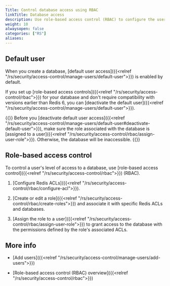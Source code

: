 ```yaml
---
Title: Control database access using RBAC
linkTitle: Database access
description: Use role-based access control (RBAC) to configure the user's level of access to a database.
weight: 10
alwaysopen: false
categories: ["RS"]
aliases: 
---
```


## Default user

When you create a database, [default user access]({{<relref "/rs/security/access-control/manage-users/default-user">}}) is enabled by default.

If you set up [role-based access controls]({{<relref "/rs/security/access-control/rbac">}}) for your database and don't require compatibility with versions earlier than Redis 6, you can [deactivate the default user]({{<relref "/rs/security/access-control/manage-users/default-user">}}).

{{<warning>}}
Before you [deactivate default user access]({{<relref "/rs/security/access-control/manage-users/default-user#deactivate-default-user">}}), make sure the role associated with the database is [assigned to a user]({{<relref "/rs/security/access-control/rbac/assign-user-role">}}). Otherwise, the database will be inaccessible.
{{</warning>}}

## Role-based access control

To control a user's level of access to a database, use [role-based access control]({{<relref "/rs/security/access-control/rbac">}}) (RBAC).

1. [Configure Redis ACLs]({{<relref "/rs/security/access-control/rbac/configure-acl">}}).

1. [Create or edit a role]({{<relref "/rs/security/access-control/rbac/create-roles">}}) and associate it with specific Redis ACLs and databases.

1. [Assign the role to a user]({{<relref "/rs/security/access-control/rbac/assign-user-role">}}) to grant access to the database with the permissions defined by the role's associated ACLs.

## More info

- [Add users]({{<relref "/rs/security/access-control/manage-users/add-users">}})

- [Role-based access control (RBAC) overview]({{<relref "/rs/security/access-control/rbac">}})